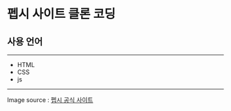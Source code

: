 # 펩시 사이트 클론 코딩

## 사용 언어

---

- HTML
- CSS
- js

---

Image source : [펩시 공식 사이트](https://www.pepsi.com/)
